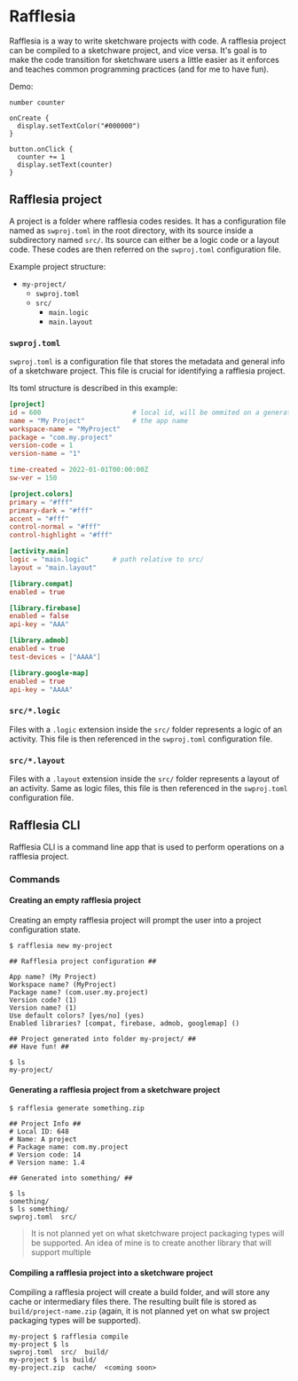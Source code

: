 # Rafflesia
Rafflesia is a way to write sketchware projects with code. A rafflesia project can be compiled to a sketchware project, and vice versa. It's goal is to make the code transition for sketchware users a little easier as it enforces and teaches common programming practices (and for me to have fun).

Demo:
```
number counter

onCreate {
  display.setTextColor("#000000")
}

button.onClick {
  counter += 1
  display.setText(counter)
}
```

## Rafflesia project
A project is a folder where rafflesia codes resides. It has a configuration file named as `swproj.toml` in the root directory, with its source inside a subdirectory named `src/`. Its source can either be a logic code or a layout code. These codes are then referred on the `swproj.toml` configuration file.

Example project structure:
 - `my-project/`
   - `swproj.toml`
   - `src/`
     - `main.logic`
     - `main.layout`

### `swproj.toml`
`swproj.toml` is a configuration file that stores the metadata and general info of a sketchware project. This file is crucial for identifying a rafflesia project.

Its toml structure is described in this example:
```toml
[project]
id = 600                       # local id, will be ommited on a generated project
name = "My Project"            # the app name
workspace-name = "MyProject"
package = "com.my.project"
version-code = 1
version-name = "1"

time-created = 2022-01-01T00:00:00Z
sw-ver = 150

[project.colors]
primary = "#fff"
primary-dark = "#fff"
accent = "#fff"
control-normal = "#fff"
control-highlight = "#fff"

[activity.main]
logic = "main.logic"      # path relative to src/
layout = "main.layout"

[library.compat]
enabled = true

[library.firebase]
enabled = false
api-key = "AAA"

[library.admob]
enabled = true
test-devices = ["AAAA"]

[library.google-map]
enabled = true
api-key = "AAAA"
```

### `src/*.logic`
Files with a `.logic` extension inside the `src/` folder represents a logic of an activity. This file is then referenced in the `swproj.toml` configuration file.

### `src/*.layout`
Files with a `.layout` extension inside the `src/` folder represents a layout of an activity. Same as logic files, this file is then referenced in the `swproj.toml` configuration file.

## Rafflesia CLI
Rafflesia CLI is a command line app that is used to perform operations on a rafflesia project.

### Commands

#### Creating an empty rafflesia project

Creating an empty rafflesia project will prompt the user into a project configuration state.

```console
$ rafflesia new my-project

## Rafflesia project configuration ##

App name? (My Project) 
Workspace name? (MyProject) 
Package name? (com.user.my.project) 
Version code? (1) 
Version name? (1) 
Use default colors? [yes/no] (yes) 
Enabled libraries? [compat, firebase, admob, googlemap] () 

## Project generated into folder my-project/ ##
## Have fun! ##

$ ls
my-project/
```

#### Generating a rafflesia project from a sketchware project

```console
$ rafflesia generate something.zip

## Project Info ##
# Local ID: 648
# Name: A project
# Package name: com.my.project
# Version code: 14
# Version name: 1.4

## Generated into something/ ##

$ ls
something/
$ ls something/
swproj.toml  src/
```

> It is not planned yet on what sketchware project packaging types will be supported. An idea of mine is to create another library that will support multiple

#### Compiling a rafflesia project into a sketchware project

Compiling a rafflesia project will create a build folder, and will store any cache or intermediary files there. The resulting built file is stored as `build/project-name.zip` (again, it is not planned yet on what sw project packaging types will be supported).

```console
my-project $ rafflesia compile
my-project $ ls
swproj.toml  src/  build/
my-project $ ls build/
my-project.zip  cache/  <coming soon>
```
